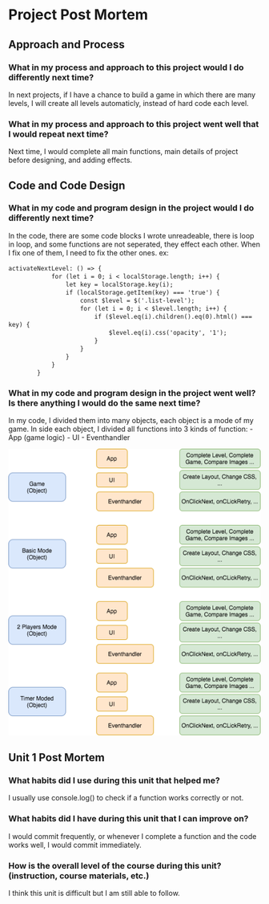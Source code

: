 # Project Post Mortem
## Approach and Process
### What in my process and approach to this project would I do differently next time?
In next projects, if I have a chance to build a game in which there are many levels, I will create all levels automaticly, instead of hard code each level.

### What in my process and approach to this project went well that I would repeat next time?
 Next time, I would complete all main functions, main details of project before designing, and adding effects.

## Code and Code Design
### What in my code and program design in the project would I do differently next time?
In the code, there are some code blocks I wrote unreadeable, there is loop in loop, and some functions are not seperated, they effect each other. When I fix one of them, I need to fix the other ones.
    ex: 
```
activateNextLevel: () => {
            for (let i = 0; i < localStorage.length; i++) {
                let key = localStorage.key(i);
                if (localStorage.getItem(key) === 'true') {
                    const $level = $('.list-level');
                    for (let i = 0; i < $level.length; i++) {
                        if ($level.eq(i).children().eq(0).html() === key) {
                            $level.eq(i).css('opacity', '1');
                        }
                    }
                }
            }
        }
```
### What in my code and program design in the project went well? Is there anything I would do the same next time?
In my code, I divided them into many objects, each object is a mode of my game.
In side each object, I divided all functions into 3 kinds of function: 
    - App (game logic)
    - UI
    - Eventhandler
    
![Image of diagram](img/diagram.png)

## Unit 1 Post Mortem
### What habits did I use during this unit that helped me?
I usually use console.log() to check if a function works correctly or not.
### What habits did I have during this unit that I can improve on?
I would commit frequently, or whenever I complete a function and the code works well, I would commit immediately.
### How is the overall level of the course during this unit? (instruction, course materials, etc.)
I think this unit is difficult but I am still able to follow.
